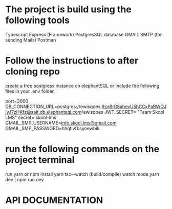 # The project is build using the following tools
Typescript
Express (Framework)
PostgresSQL database
GMAIL SMTP (for sending Mails)
Postman

# Follow the instructions to after cloning repo
create a free postgress instance on elephantSQL or include the following files in your .env folder.

port=3000
DB_CONNECTION_URL=postgres://ewisqoes:9zxBrRSahevU5hCCxPaBWQJjyJ7zHKfz@salt.db.elephantsql.com/ewisqoes
JWT_SECRET= "Team Skool LMS"
secret='skool-lms'
GMAIL_SMP_USERNAME=info.skool.lms@gmail.com
GMAIL_SMP_PASSWORD=hhqtivfbsyoewbik


# run the following commands on the project terminal
run yarn or npm install
yarn tsc--watch (build/compile) watch mode
yarn dev | npm run dev

# API DOCUMENTATION

